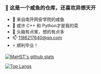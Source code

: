 ### 👋 这是一个咸鱼的仓库，还喜欢异想天开
- 🔭 来自南开网安学院的咸鱼
- 🌱 或许 C++ 和 Python才是我的菜
- 🤔 头脑有点笨，想的有点多
- 📫 1186217640@qq.com
- ⚡ 顺利毕业！

[![MaHST's github stats](https://github-readme-stats.vercel.app/api?username=MaHST0621)](https://github.com/anuraghazra/github-readme-stats)

[![Top Langs](https://github-readme-stats.vercel.app/api/top-langs/?username=MaHST0621&hide=javascript,html&layout=compact)](https://github.com/anuraghazra/github-readme-stats)




<!--
**MaHST0621/MaHST0621** is a ✨ _special_ ✨ repository because its `README.md` (this file) appears on your GitHub profile.

Here are some ideas to get you started:

- 🔭 I’m currently working on ...
- 🌱 I’m currently learning ...
- 👯 I’m looking to collaborate on ...
- 🤔 I’m looking for help with ...
- 💬 Ask me about ...
- 📫 How to reach me: ...
- 😄 Pronouns: ...
- ⚡ Fun fact: ...
-->
